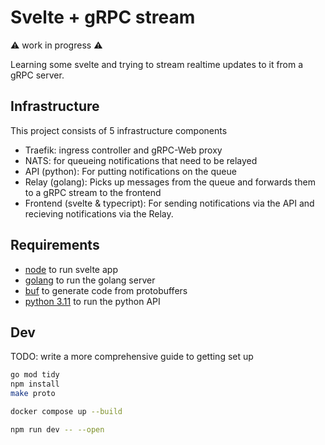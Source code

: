 # Svelte + gRPC stream

:warning: work in progress :warning:

Learning some svelte and trying to stream realtime updates to it from a gRPC server.

## Infrastructure

This project consists of 5 infrastructure components
- Traefik: ingress controller and gRPC-Web proxy
- NATS: for queueing notifications that need to be relayed
- API (python): For putting notifications on the queue
- Relay (golang): Picks up messages from the queue and forwards them to a gRPC stream to the frontend
- Frontend (svelte & typecript): For sending notifications via the API and recieving notifications via the Relay.

## Requirements

- [node](nodejs.org) to run svelte app
- [golang](go.dev) to run the golang server
- [buf](buf.build) to generate code from protobuffers
- [python 3.11](python.org) to run the python API

## Dev

TODO: write a more comprehensive guide to getting set up

```sh
go mod tidy
npm install
make proto
```

```sh
docker compose up --build
```

```bash
npm run dev -- --open
```
